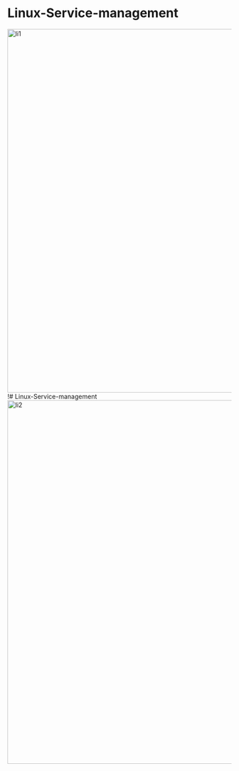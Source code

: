 # Linux-Service-management

<img width="818" alt="li1" src="https://github.com/Melaku23/Linux-Service-management/assets/24359349/0d7e786c-635e-4680-ae51-01ab4403759a">
!# Linux-Service-management
<img width="818" alt="li2" src="https://github.com/Melaku23/Linux-Service-management/assets/24359349/74995d12-0c73-45a2-bd57-0a6fb702c085">
